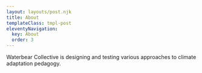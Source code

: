 ```yaml
---
layout: layouts/post.njk
title: About
templateClass: tmpl-post
eleventyNavigation:
  key: About
  order: 3
---
```


Waterbear Collective is designing and testing various approaches to climate adaptation pedagogy. 